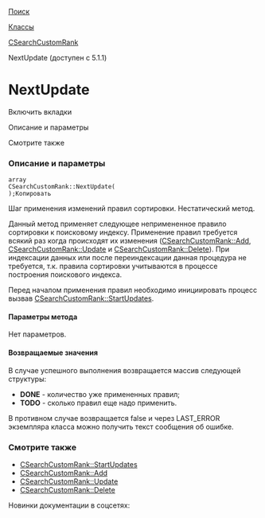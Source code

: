 [Поиск](/api_help/search/index.php)

[Классы](/api_help/search/classes/index.php)

[CSearchCustomRank](/api_help/search/classes/csearchcustomrank/index.php)

NextUpdate (доступен с 5.1.1)

NextUpdate
==========

Включить вкладки

Описание и параметры

Смотрите также

### Описание и параметры

```
array
CSearchCustomRank::NextUpdate(
);Копировать
```

Шаг применения изменений правил сортировки. Нестатический метод.

Данный метод применяет следующее непримененное правило сортировки к поисковому индексу. Применение правил требуется всякий раз когда происходят их изменения ([CSearchCustomRank::Add](/api_help/search/classes/csearchcustomrank/add.php), [CSearchCustomRank::Update](/api_help/search/classes/csearchcustomrank/update.php) и [CSearchCustomRank::Delete](/api_help/search/classes/csearchcustomrank/delete.php)). При индексации данных или после переиндексации данная процедура не требуется, т.к. правила сортировки учитываются в процессе построения поискового индекса.

Перед началом применения правил необходимо инициировать процесс вызвав [CSearchCustomRank::StartUpdates](/api_help/search/classes/csearchcustomrank/startupdate.php).

#### Параметры метода

Нет параметров.

#### Возвращаемые значения

В случае успешного выполнения возвращается массив следующей структуры:

* **DONE** - количество уже примененных правил;
* **TODO** - сколько правил еще надо применить.

В противном случае возвращается false и через LAST\_ERROR экземпляра класса можно получить текст сообщения об ошибке.

### Смотрите также

* [CSearchCustomRank::StartUpdates](/api_help/search/classes/csearchcustomrank/startupdate.php)
* [CSearchCustomRank::Add](/api_help/search/classes/csearchcustomrank/add.php)
* [CSearchCustomRank::Update](/api_help/search/classes/csearchcustomrank/update.php)
* [CSearchCustomRank::Delete](/api_help/search/classes/csearchcustomrank/delete.php)

Новинки документации в соцсетях: